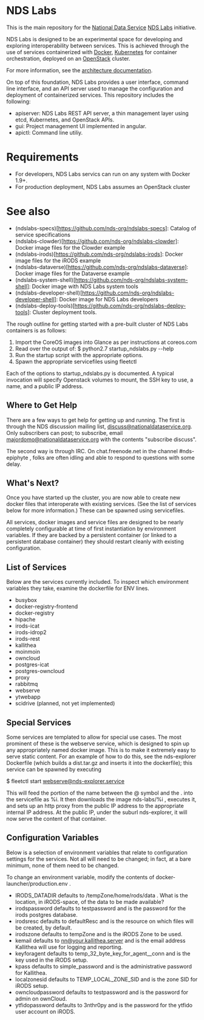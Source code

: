 # NDS Labs

This is the main repository for the [National Data Service](http://www.nationaldataservice.org/) [NDS Labs](http://labsportal.nationaldataservice.org/) initiative.  

NDS Labs is designed to be an experimental space for developing and exploring interoperability between services. This is achieved through the use of services containerized with [Docker](https://www.docker.com/what-docker), [Kubernetes](http://kubernetes.io/docs/whatisk8s/) for container orchestration, deployed on an [OpenStack](https://www.openstack.org/) cluster.

For more information, see the [architecture documentation](https://github.com/nds-org/ndslabs/tree/master/docs/architecture).

On top of this foundation, NDS Labs provides a user interface, command line interface, and an API server used to manage the configuration and deployment of containerized services. This repository includes the following:

* apiserver: NDS Labs REST API server, a thin management layer using etcd, Kubernetes, and OpenStack APIs.
* gui: Project management UI implemented in angular.
* apictl: Command line utiliy.

# Requirements

* For developers, NDS Labs servics can run on any system with Docker 1.9+.
* For production deployment, NDS Labs assumes an OpenStack cluster


# See also

* (ndslabs-specs)[https://github.com/nds-org/ndslabs-specs]: Catalog of service specifications
* (ndslabs-clowder)[https://github.com/nds-org/ndslabs-clowder]: Docker image files for the Clowder example
* (ndslabs-irods)[https://github.com/nds-org/ndslabs-irods]: Docker image files for the iRODS example
* (ndslabs-dataverse)[https://github.com/nds-org/ndslabs-dataverse]: Docker image files for the Dataverse example
* (ndslabs-system-shell)[https://github.com/nds-org/ndslabs-system-shell]: Docker image with NDS Labs system tools
* (ndslabs-developer-shell)[https://github.com/nds-org/ndslabs-developer-shell]: Docker image for NDS Labs developers
* (ndslabs-deploy-tools)[https://github.com/nds-org/ndslabs-deploy-tools]: Cluster deployment tools.


The rough outline for getting started with a pre-built cluster of NDS Labs
containers is as follows:

 1. Import the CoreOS images into Glance as per instructions at coreos.com
 2. Read over the output of:
    $ python2.7 startup_ndslabs.py --help
 3. Run the startup script with the appropriate options.
 4. Spawn the appropriate servicefiles using fleetctl

Each of the options to startup_ndslabs.py is documented.  A typical invocation
will specify Openstack volumes to mount, the SSH key to use, a name, and a
public IP address.

Where to Get Help
-----------------

There are a few ways to get help for getting up and running.  The first is
through the NDS discussion mailing list, discuss@nationaldataservice.org.  Only
subscribers can post; to subscribe, email majordomo@nationaldataservice.org
with the contents "subscribe discuss".

The second way is through IRC.  On chat.freenode.net in the channel
\#nds-epiphyte , folks are often idling and able to respond to questions with
some delay.


What's Next?
------------

Once you have started up the cluster, you are now able to create new docker
files that interoperate with existing services.  (See the list of services
below for more information.)  These can be spawned using servicefiles.

All services, docker images and service files are designed to be nearly
completely configurable at time of first instantiation by environment
variables.  If they are backed by a persistent container (or linked to a
persistent database container) they should restart cleanly with existing
configuration.

List of Services
----------------

Below are the services currently included.  To inspect which environment
variables they take, examine the dockerfile for ENV lines.

 * busybox
 * docker-registry-frontend
 * docker-registry
 * hipache
 * irods-icat
 * irods-idrop2
 * irods-rest
 * kallithea
 * moinmoin
 * owncloud
 * postgres-icat
 * postgres-owncloud
 * proxy
 * rabbitmq
 * webserve
 * ytwebapp
 * scidrive (planned, not yet implemented)

Special Services
----------------

Some services are templated to allow for special use cases.  The most prominent
of these is the webserve service, which is designed to spin up any
appropriately named docker image.  This is to make it extremely easy to serve
static content.  For an example of how to do this, see the nds-explorer
Dockerfile (which builds a dist.tar.gz and inserts it into the dockerfile);
this service can be spawned by executing

 $ fleetctl start webserve@nds-explorer.service

This will feed the portion of the name between the @ symbol and the . into the
servicefile as %i.  It then downloads the image nds-labs/%i , executes it, and
sets up an http proxy from the public IP address to the appropriate internal IP
address.  At the public IP, under the suburl nds-explorer, it will now serve
the content of that container.

Configuration Variables
-----------------------

Below is a selection of environment variables that relate to configuration
settings for the services.  Not all will need to be changed; in fact, at a bare
minimum, none of them need to be changed.

To change an environment variable, modify the contents of
docker-launcher/production.env .

 * IRODS_DATADIR defaults to /tempZone/home/rods/data .  What is the location,
   in iRODS-space, of the data to be made available?
 * irodspassword defaults to testpassword and is the password for the irods
   postgres database.
 * irodsresc defaults to defaultResc and is the resource on which files will be
   created, by default.
 * irodszone defaults to tempZone and is the iRODS Zone to be used.
 * kemail defaults to nn@your.kallithea.server and is the email address
   Kallithea will use for logging and reporting.
 * keyforagent defaults to temp_32_byte_key_for_agent__conn and is the key used
   in the iRODS setup.
 * kpass defaults to simple_password and is the administrative password for
   Kallithea.
 * localzonesid defaults to TEMP_LOCAL_ZONE_SID and is the zone SID for iRODS
   setup.
 * owncloudpassword defaults to testpassword and is the password for admin on
   ownCloud.
 * ytfidopassword defaults to 3nthr0py and is the password for the ytfido user
   account on iRODS.

